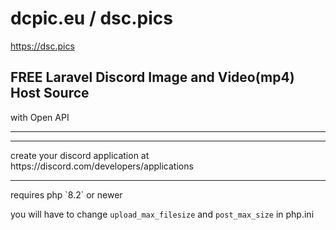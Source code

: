 # dcpic.eu / dsc.pics
https://dsc.pics
## FREE Laravel Discord Image and Video(mp4) Host Source

with Open API
<hr>
<!--you have to run `php artisan storage:link` to be able to use the internal storage as in the public/storage folder-->
<hr>
create your discord application at https://discord.com/developers/applications <hr>
requires php `8.2` or newer

you will have to change `upload_max_filesize` and `post_max_size` in php.ini
